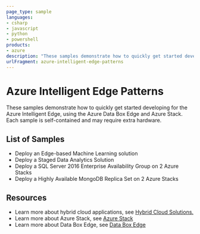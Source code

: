 ```yaml
---
page_type: sample
languages:
- csharp
- javascript
- python
- powershell
products:
- azure
description: "These samples demonstrate how to quickly get started developing for the Azure Intelligent Edge, using the Azure Data Box Edge and Azure Stack. Each sample is self-contained and may require extra hardware."
urlFragment: azure-intelligent-edge-patterns
---
```


# Azure Intelligent Edge Patterns

These samples demonstrate how to quickly get started developing for the Azure Intelligent Edge, using the Azure Data Box Edge and Azure Stack. Each sample is self-contained and may require extra hardware.

## List of Samples
- Deploy an Edge-based Machine Learning solution
- Deploy a Staged Data Analytics Solution
- Deploy a SQL Server 2016 Enterprise Availability Group on 2 Azure Stacks
- Deploy a Highly Available MongoDB Replica Set on 2 Azure Stacks

## Resources
  - Learn more about hybrid cloud applications, see [Hybrid Cloud
    Solutions.](https://azure.microsoft.com/en-us/solutions/hybrid-cloud-app/)
  - Learn more about Azure Stack, see [Azure Stack](https://azure.microsoft.com/en-us/overview/azure-stack/)
  - Learn more about Data Box Edge, see [Data Box Edge](https://azure.microsoft.com/en-us/services/databox/edge/)
